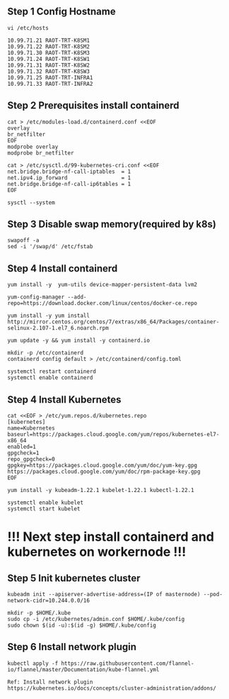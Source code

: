 ## Step 1 Config Hostname

```
vi /etc/hosts
```

```
10.99.71.21 RAOT-TRT-K8SM1
10.99.71.22 RAOT-TRT-K8SM2
10.99.71.30 RAOT-TRT-K8SM3
10.99.71.24 RAOT-TRT-K8SW1
10.99.71.31 RAOT-TRT-K8SW2
10.99.71.32 RAOT-TRT-K8SW3
10.99.71.25 RAOT-TRT-INFRA1
10.99.71.33 RAOT-TRT-INFRA2
```

## Step 2 Prerequisites install containerd

```
cat > /etc/modules-load.d/containerd.conf <<EOF
overlay
br_netfilter
EOF
modprobe overlay
modprobe br_netfilter

cat > /etc/sysctl.d/99-kubernetes-cri.conf <<EOF
net.bridge.bridge-nf-call-iptables  = 1
net.ipv4.ip_forward                 = 1
net.bridge.bridge-nf-call-ip6tables = 1
EOF

sysctl --system
```

## Step 3 Disable swap memory(required by k8s)

```
swapoff -a
sed -i '/swap/d' /etc/fstab
```

## Step 4 Install containerd

```
yum install -y  yum-utils device-mapper-persistent-data lvm2
```

```
yum-config-manager --add-repo=https://download.docker.com/linux/centos/docker-ce.repo
```

```
yum install -y yum install http://mirror.centos.org/centos/7/extras/x86_64/Packages/container-selinux-2.107-1.el7_6.noarch.rpm
```

```
yum update -y && yum install -y containerd.io
```

```
mkdir -p /etc/containerd
containerd config default > /etc/containerd/config.toml
```

```
systemctl restart containerd
systemctl enable containerd
```

## Step 4 Install Kubernetes

```
cat <<EOF > /etc/yum.repos.d/kubernetes.repo
[kubernetes]
name=Kubernetes
baseurl=https://packages.cloud.google.com/yum/repos/kubernetes-el7-x86_64
enabled=1
gpgcheck=1
repo_gpgcheck=0
gpgkey=https://packages.cloud.google.com/yum/doc/yum-key.gpg https://packages.cloud.google.com/yum/doc/rpm-package-key.gpg
EOF
```

```
yum install -y kubeadm-1.22.1 kubelet-1.22.1 kubectl-1.22.1
```

```
systemctl enable kubelet
systemctl start kubelet
```

# !!! Next step install containerd and kubernetes on workernode !!!


## Step 5 Init kubernetes cluster

```
kubeadm init --apiserver-advertise-address=(IP of masternode) --pod-network-cidr=10.244.0.0/16
```

```
mkdir -p $HOME/.kube
sudo cp -i /etc/kubernetes/admin.conf $HOME/.kube/config
sudo chown $(id -u):$(id -g) $HOME/.kube/config
```

## Step 6 Install network plugin 

```
kubectl apply -f https://raw.githubusercontent.com/flannel-io/flannel/master/Documentation/kube-flannel.yml
```

```
Ref: Install network plugin
https://kubernetes.io/docs/concepts/cluster-administration/addons/
```

